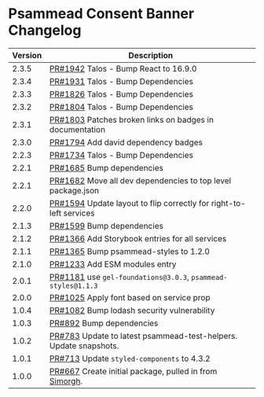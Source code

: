 # Psammead Consent Banner Changelog

<!-- prettier-ignore -->
| Version | Description |
|---------|-------------|
| 2.3.5 | [PR#1942](https://github.com/bbc/psammead/pull/1942) Talos - Bump React to 16.9.0 |
| 2.3.4 | [PR#1931](https://github.com/bbc/psammead/pull/1931) Talos - Bump Dependencies |
| 2.3.3 | [PR#1826](https://github.com/bbc/psammead/pull/1826) Talos - Bump Dependencies |
| 2.3.2 | [PR#1804](https://github.com/bbc/psammead/pull/1804) Talos - Bump Dependencies |
| 2.3.1 | [PR#1803](https://github.com/bbc/psammead/pull/1803/) Patches broken links on badges in documentation |
| 2.3.0 | [PR#1794](https://github.com/bbc/psammead/pull/1794) Add david dependency badges |
| 2.2.3 | [PR#1734](https://github.com/bbc/psammead/pull/1734) Talos - Bump Dependencies |
| 2.2.1   | [PR#1685](https://github.com/bbc/psammead/pull/1685) Bump dependencies |
| 2.2.1 | [PR#1682](https://github.com/bbc/psammead/pull/1682) Move all dev dependencies to top level package.json |
| 2.2.0 | [PR#1594](https://github.com/bbc/psammead/pull/1594) Update layout to flip correctly for right-to-left services |
| 2.1.3   | [PR#1599](https://github.com/bbc/psammead/pull/1599) Bump dependencies |
| 2.1.2 | [PR#1366](https://github.com/bbc/psammead/pull/1366) Add Storybook entries for all services |
| 2.1.1 | [PR#1365](https://github.com/bbc/psammead/pull/1365) Bump psammead-styles to 1.2.0 |
| 2.1.0 | [PR#1233](https://github.com/bbc/psammead/pull/1233) Add ESM modules entry |
| 2.0.1 | [PR#1181](https://github.com/bbc/psammead/pull/1181) use `gel-foundations@3.0.3`, `psammead-styles@1.1.3` |
| 2.0.0 | [PR#1025](https://github.com/bbc/psammead/pull/1025) Apply font based on service prop |
| 1.0.4   | [PR#1082](https://github.com/bbc/psammead/pull/1082) Bump lodash security vulnerability |
| 1.0.3   | [PR#892](https://github.com/bbc/psammead/pull/892) Bump dependencies |
| 1.0.2 | [PR#783](https://github.com/bbc/psammead/pull/783) Update to latest psammead-test-helpers. Update snapshots. |
| 1.0.1   | [PR#713](https://github.com/bbc/psammead/pull/713) Update `styled-components` to 4.3.2 |
| 1.0.0   | [PR#667](https://github.com/bbc/psammead/pull/667) Create initial package, pulled in from [Simorgh](https://github.com/BBC-News/simorgh). |
